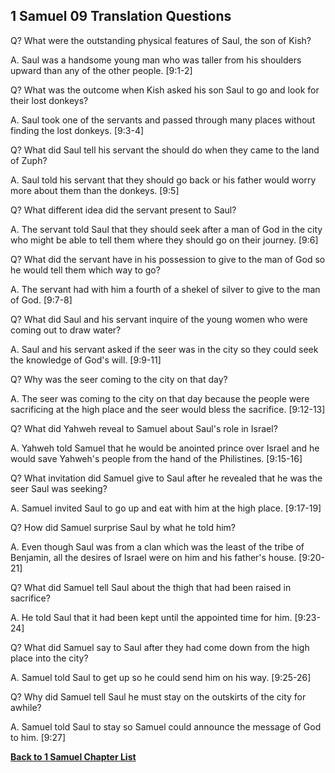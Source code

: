 ## 1 Samuel 09 Translation Questions ##

Q? What were the outstanding physical features of Saul, the son of Kish?

A. Saul was a handsome young man who was taller from his shoulders upward than any of the other people. [9:1-2]

Q? What was the outcome when Kish asked his son Saul to go and look for their lost donkeys?

A. Saul took one of the servants and passed through many places without finding the lost donkeys. [9:3-4]

Q? What did Saul tell his servant the should do when they came to the land of Zuph?

A. Saul told his servant that they should go back or his father would worry more about them than the donkeys. [9:5]

Q? What different idea did the servant present to Saul?

A. The servant told Saul that they should seek after a man of God in the city who might be able to tell them where they should go on their journey. [9:6]

Q? What did the servant have in his possession to give to the man of God so he would tell them which way to go?

A. The servant had with him a fourth of a shekel of silver to give to the man of God. [9:7-8]

Q? What did Saul and his servant inquire of the young women who were coming out to draw water?

A. Saul and his servant asked if the seer was in the city so they could seek the knowledge of God's will. [9:9-11]

Q? Why was the seer coming to the city on that day?

A. The seer was coming to the city on that day because the people were sacrificing at the high place and the seer would bless the sacrifice. [9:12-13]

Q? What did Yahweh reveal to Samuel about Saul's role in Israel?

A. Yahweh told Samuel that he would be anointed prince over Israel and he would save Yahweh's people from the hand of the Philistines. [9:15-16]

Q? What invitation did Samuel give to Saul after he revealed that he was the seer Saul was seeking?

A. Samuel invited Saul to go up and eat with him at the high place. [9:17-19]

Q? How did Samuel surprise Saul by what he told him?

A. Even though Saul was from a clan which was the least of the tribe of Benjamin, all the desires of Israel were on him and his father's house. [9:20-21]

Q? What did Samuel tell Saul about the thigh that had been raised in sacrifice?

A. He told Saul that it had been kept until the appointed time for him. [9:23-24]

Q? What did Samuel say to Saul after they had come down from the high place into the city?

A. Samuel told Saul to get up so he could send him on his way. [9:25-26]

Q? Why did Samuel tell Saul he must stay on the outskirts of the city for awhile?

A. Samuel told Saul to stay so Samuel could announce the message of God to him. [9:27]

__[Back to 1 Samuel Chapter List](./)__

